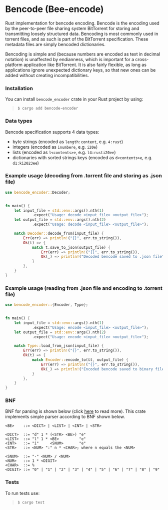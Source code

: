 # Bencode (Bee-encode)

Rust implementation for bencode encoding. Bencode is the encoding used by the peer-to-peer file sharing system BitTorrent for storing and transmitting loosely structured data. Bencoding is most commonly used in torrent files, and as such is part of the BitTorrent specification. These metadata files are simply bencoded dictionaries.

Bencoding is simple and (because numbers are encoded as text in decimal notation) is unaffected by endianness, which is important for a cross-platform application like BitTorrent. It is also fairly flexible, as long as applications ignore unexpected dictionary keys, so that new ones can be added without creating incompatibilities.

### Installation

You can install `bencode_encoder` crate in your Rust project by using:
> `$ cargo add bencode-encoder`


### Data types

Bencode specification supports 4 data types:
- byte strings (encoded as `length:content`, e.g. `4:rust`)
- integers (encoded as `inumbere`, e.g. `i20e`)
- lists (encoded as `l<contents>e`, e.g. `l4:rusti20ee`)
- dictionaries with sorted strings keys (encoded as `d<contents>e`, e.g. `d1:ki2023ee`)


### Example usage (decoding from .torrent file and storing as .json file)

```rust
use bencode_encoder::Decoder;


fn main() {
    let input_file = std::env::args().nth(1)
            .expect("Usage: decode <input_file> <output_file>");
    let output_file = std::env::args().nth(2)
            .expect("Usage: decode <input_file> <output_file>");

    match Decoder::decode_from(input_file) {
        Err(err) => println!("{}", err.to_string()),
        Ok(t) => {
            match t.save_to_json(output_file) {
                Err(err) => println!("{}", err.to_string()),
                Ok(_) => println!("Decoded bencode saved to .json file"),
            }
        },
    }
}
```

### Example usage (reading from .json file and encoding to .torrent file)

```rust
use bencode_encoder::{Encoder, Type};


fn main() {
    let input_file = std::env::args().nth(1)
            .expect("Usage: encode <input_file> <output_file>");
    let output_file = std::env::args().nth(2)
            .expect("Usage: encode <input_file> <output_file>");

    match Type::load_from_json(input_file) {
        Err(err) => println!("{}", err.to_string()),
        Ok(t) => {
            match Encoder::encode_to(&t, output_file) {
                Err(err) => println!("{}", err.to_string()),
                Ok(_) => println!("Encoded bencode saved to binary file"),
            }
        },
    }
}
```

### BNF

BNF for parsing is shown below (click [here](https://hackage.haskell.org/package/bencoding-0.4.3.0/docs/Data-BEncode.html) to read more). This crate implements simple parser according to BNF shown below.

```
<BE>    ::= <DICT> | <LIST> | <INT> | <STR>

<DICT>  ::= "d" 1 * (<STR> <BE>) "e"
<LIST>  ::= "l" 1 * <BE>         "e"
<INT>   ::= "i"     <SNUM>       "e"
<STR>   ::= <NUM> ":" n * <CHAR>; where n equals the <NUM>

<SNUM>  ::= "-" <NUM> / <NUM>
<NUM>   ::= 1 * <DIGIT>
<CHAR>  ::= %
<DIGIT> ::= "0" | "1" | "2" | "3" | "4" | "5" | "6" | "7" | "8" | "9"
```

### Tests

To run tests use:

> `$ cargo test`
